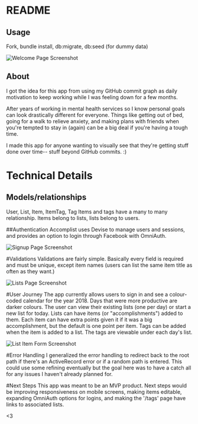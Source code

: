 # README

## Usage
Fork, bundle install, db:migrate, db:seed (for dummy data)

<img src="/images/landingpage.png" alt="Welcome Page Screenshot">

## About
I got the idea for this app from using my GitHub commit graph as daily motivation to keep working while I was feeling down for a few months.

After years of working in mental health services so I know personal goals can look drastically different for everyone. Things like getting out of bed, going for a walk to relieve anxiety, and making plans with friends when you're tempted to stay in (again) can be a big deal if you're having a tough time.

I made this app for anyone wanting to visually see that they're getting stuff done over time-- stuff beyond GitHub commits. :)

# Technical Details

## Models/relationships
User, List, Item, ItemTag, Tag
Items and tags have a many to many relationship. Items belong to lists, lists belong to users.

##Authentication
Accomplist uses Devise to manage users and sessions, and provides an option to login through Facebook with OmniAuth.

<img src="/images/signup.png" alt="Signup Page Screenshot">

#Validations
Validations are fairly simple. Basically every field is required and must be unique, except item names (users can list the same item title as often as they want.)

<img src="/images/listindex.png" alt="Lists Page Screenshot">

#User Journey
The app currently allows users to sign in and see a colour-coded calendar for the year 2018. Days that were more productive are darker colours. The user can view their existing lists (one per day) or start a new list for today. Lists can have items (or "accomplishments") added to them. Each item can have extra points given it if it was a big accomplishment, but the default is one point per item. Tags can be added when the item is added to a list. The tags are viewable under each day's list.

<img src="/images/listshow.png" alt="List Item Form Screenshot">

#Error Handling
I generalized the error handling to redirect back to the root path if there's an ActiveRecord error or if a random path is entered. This could use some refining eventually but the goal here was to have a catch all for any issues I haven't already planned for.

#Next Steps
This app was meant to be an MVP product. Next steps would be improving responsiveness on mobile screens, making items editable, expanding OmniAuth options for logins, and making the '/tags' page have links to associated lists.

<3
